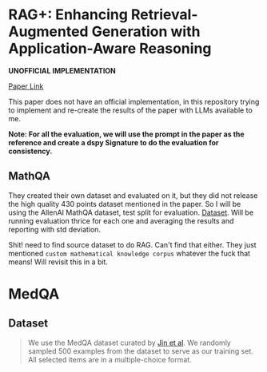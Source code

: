 # RAG+: Enhancing Retrieval-Augmented Generation with Application-Aware Reasoning

**UNOFFICIAL IMPLEMENTATION**

[Paper Link](https://arxiv.org/abs/2506.11555)

This paper does not have an official implementation, in this repository trying to implement and re-create the results of the paper with LLMs available to me.

**Note: For all the evaluation, we will use the prompt in the paper as the reference and create a dspy Signature to do the evaluation for consistency.**

## MathQA
They created their own dataset and evaluated on it, but they did not release the high quality 430 points dataset mentioned in the paper. So I will be using the AllenAI MathQA dataset, test split for evaluation.
[Dataset](https://huggingface.co/datasets/allenai/math_qa).
Will be running evaluation thrice for each one and averaging the results and reporting with std deviation.

Shit! need to find source dataset to do RAG. Can't find that either. They just mentioned `custom mathematical knowledge corpus` whatever the fuck that means! Will revisit this in a bit.

# MedQA
## Dataset
> We use the MedQA dataset curated by [Jin et al](https://arxiv.org/abs/2009.13081). We randomly sampled 500 examples from the dataset to serve as our training set. All selected items are in a multiple-choice format.
